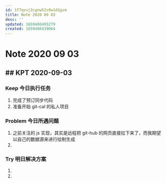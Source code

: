 ```yaml
---
id: 1f7qvvj3cgnw52s9w1d1gsm
title: Note 2020 09 03
desc: ''
updated: 1659406495279
created: 1659406439064
---
```

# Note 2020 09 03

## ## KPT 2020-09-03

### Keep 今日执行任务

1. 完成了预订同步代码
2. 准备开始 git-cal 的私人项目

### Problem 今日所遇问题

1. 之前关注的 js 实现，其实是远程把 git-hub 的网页直接拉下来了，而我期望以自己的数据源来进行绘制生成
2. 

### Try 明日解决方案
1. 
2. 